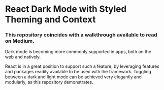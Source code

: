 # React Dark Mode with Styled Theming and Context

### This repository coincides with a walkthrough available to read on Medium.

Dark mode is becoming more commonly supported in apps, both on the web and natively. 

React is in a great position to support such a feature, by leveraging features and packages readily available to be used with the framework. Toggling between a dark and light mode can be achieved very elegantly and modularly, as this repository demonstrates.
